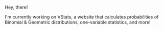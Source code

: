 Hey, there! 

I'm currently working on VStats, a website that calculates probabilities of Binomial & Geometric distributions, one-variable statistics, and more! 
